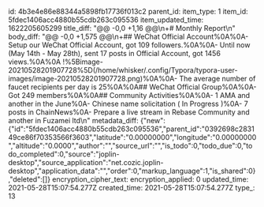 id: 4b3e4e86e88344a5898fb17736f013c2
parent_id: 
item_type: 1
item_id: 5fdec1406acc4880b55cdb263c095536
item_updated_time: 1622205605299
title_diff: "@@ -0,0 +1,16 @@\\n+# Monthly Report\\n"
body_diff: "@@ -0,0 +1,575 @@\\n+## WeChat Official Account%0A%0A- Setup our WeChat Official Account, got 109 followers.%0A%0A- Until now (May 14th - May 28th), sent 17 posts in Official Account, got 1456 views.%0A%0A  !%5Bimage-20210528201907728%5D(/home/whisker/.config/Typora/typora-user-images/image-20210528201907728.png)%0A%0A- The average number of faucet recipients per day is 25%0A%0A## WeChat Official Group%0A%0A- Got 249 members%0A%0A## Community Activities%0A%0A- 1 AMA and another in the June%0A- Chinese name solicitation ( In Progress )%0A- 7 posts in ChainNews%0A- Prepare a live stream in Rebase Community and another in Fuzamei ltd\\n"
metadata_diff: {"new":{"id":"5fdec1406acc4880b55cdb263c095536","parent_id":"0392698c283149ce86f70353566f3603","latitude":"0.00000000","longitude":"0.00000000","altitude":"0.0000","author":"","source_url":"","is_todo":0,"todo_due":0,"todo_completed":0,"source":"joplin-desktop","source_application":"net.cozic.joplin-desktop","application_data":"","order":0,"markup_language":1,"is_shared":0},"deleted":[]}
encryption_cipher_text: 
encryption_applied: 0
updated_time: 2021-05-28T15:07:54.277Z
created_time: 2021-05-28T15:07:54.277Z
type_: 13